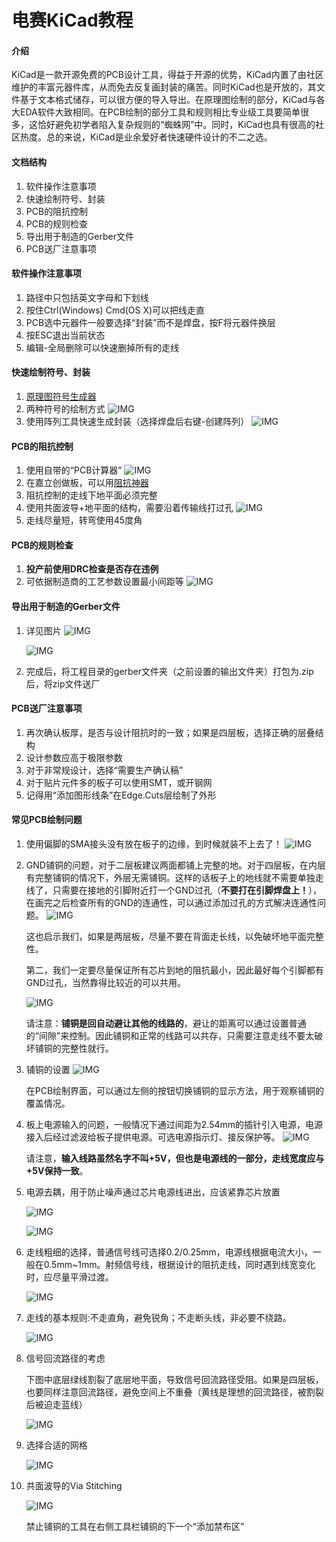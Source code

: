 # 电赛KiCad教程

#### 介绍

KiCad是一款开源免费的PCB设计工具，得益于开源的优势，KiCad内置了由社区维护的丰富元器件库，从而免去反复画封装的痛苦。同时KiCad也是开放的，其文件基于文本格式储存，可以很方便的导入导出。在原理图绘制的部分，KiCad与各大EDA软件大致相同。在PCB绘制的部分工具和规则相比专业级工具要简单很多，这恰好避免初学者陷入复杂规则的“蜘蛛网”中。同时，KiCad也具有很高的社区热度。总的来说，KiCad是业余爱好者快速硬件设计的不二之选。

#### 文档结构

1.  软件操作注意事项
2.  快速绘制符号、封装
3.  PCB的阻抗控制
4.  PCB的规则检查
5.  导出用于制造的Gerber文件
6.  PCB送厂注意事项

#### 软件操作注意事项

1.  路径中只包括英文字母和下划线
2.  按住Ctrl(Windows) Cmd(OS X)可以把线走直
3.  PCB选中元器件一般要选择“封装”而不是焊盘，按F将元器件换层
4.  按ESC退出当前状态
5.  编辑-全局删除可以快速删掉所有的走线

#### 快速绘制符号、封装

1.  [原理图符号生成器](http://kicad.rohrbacher.net/quicklib.php)
2.  两种符号的绘制方式
    ![IMG](./images/readme/two_symbol_styles.png)
3.  使用阵列工具快速生成封装（选择焊盘后右键-创建阵列）
    ![IMG](./images/readme/use_array_to_create_footprint.png)

#### PCB的阻抗控制

1.  使用自带的“PCB计算器”
    ![IMG](./images/readme/kicad_pcb_calculator_impedance.png)
2.  在嘉立创做板，可以用[阻抗神器](https://www.sz-jlc.com/weixin/calculation/impedance.html)
3.  阻抗控制的走线下地平面必须完整
4.  使用共面波导+地平面的结构，需要沿着传输线打过孔
    ![IMG](./images/readme/coplanar_waveguide_via_stitching.gif)
5.  走线尽量短，转弯使用45度角


#### PCB的规则检查

1.  **投产前使用DRC检查是否存在违例**
2.  可依据制造商的工艺参数设置最小间距等
    ![IMG](./images/readme/kicad_pcb_drc.png)

#### 导出用于制造的Gerber文件

1.  详见图片
    ![IMG](./images/readme/kicad_pcb_plot_gerber.png)

    ![IMG](./images/readme/kicad_pcb_gen_drill_file.png)
    
2.  完成后，将工程目录的gerber文件夹（之前设置的输出文件夹）打包为.zip后，将zip文件送厂

#### PCB送厂注意事项

1.  再次确认板厚，是否与设计阻抗时的一致；如果是四层板，选择正确的层叠结构
2.  设计参数应高于极限参数
3.  对于非常规设计，选择“需要生产确认稿”
4.  对于贴片元件多的板子可以使用SMT，或开钢网
5.  记得用“添加图形线条”在Edge.Cuts层绘制了外形

#### 常见PCB绘制问题

1.  使用偏脚的SMA接头没有放在板子的边缘，到时候就装不上去了！
    ![IMG](./images/readme/layout_sma_edge.png)

2.  GND铺铜的问题，对于二层板建议两面都铺上完整的地。对于四层板，在内层有完整铺铜的情况下，外层无需铺铜。这样的话板子上的地线就不需要单独走线了，只需要在接地的引脚附近打一个GND过孔（**不要打在引脚焊盘上！**），在画完之后检查所有的GND的连通性，可以通过添加过孔的方式解决连通性问题。
    ![IMG](./images/readme/kicad_pcb_gnd_pour_1.png)

    这也启示我们，如果是两层板，尽量不要在背面走长线，以免破坏地平面完整性。

    第二，我们一定要尽量保证所有芯片到地的阻抗最小，因此最好每个引脚都有GND过孔，当然靠得比较近的可以共用。

    ![IMG](./images/readme/kicad_pcb_gnd_pour_2.png)

    请注意：**铺铜是回自动避让其他的线路的**，避让的距离可以通过设置普通的“间隙”来控制。因此铺铜和正常的线路可以共存，只需要注意走线不要太破坏铺铜的完整性就行。

3.  铺铜的设置
    ![IMG](./images/readme/kicad_pcb_pour_config.png)
    
    在PCB绘制界面，可以通过左侧的按钮切换铺铜的显示方法，用于观察铺铜的覆盖情况。


4.  板上电源输入的问题，一般情况下通过间距为2.54mm的插针引入电源，电源接入后经过滤波给板子提供电源。可选电源指示灯、接反保护等。
    ![IMG](./images/readme/power_input_section.png)

    请注意，**输入线路虽然名字不叫+5V，但也是电源线的一部分，走线宽度应与+5V保持一致**。

5.  电源去耦，用于防止噪声通过芯片电源线进出，应该紧靠芯片放置

    ![IMG](./images/readme/kicad_sch_decouple_cap.png)

    ![IMG](./images/readme/kicad_pcb_decouple_cap.png)

6.  走线粗细的选择，普通信号线可选择0.2/0.25mm，电源线根据电流大小，一般在0.5mm~1mm。射频信号线，根据设计的阻抗走线，同时遇到线宽变化时，应尽量平滑过渡。

    ![IMG](./images/readme/kicad_pcb_powerline_example.png)

7.  走线的基本规则:不走直角，避免锐角；不走断头线，非必要不绕路。

    ![IMG](./images/readme/pcb_routing_rule_1.png)

8.  信号回流路径的考虑
    
    下图中底层绿线割裂了底层地平面，导致信号回流路径受阻。如果是四层板，也要同样注意回流路径，避免空间上不重叠（黄线是理想的回流路径，被割裂后被迫走蓝线）
    
    ![IMG](./images/readme/kicad_pcb_return_path.png)

9.  选择合适的网格

    ![IMG](./images/readme/kicad_pcb_grid.png)

10. 共面波导的Via Stitching

    ![IMG](./images/readme/kicad_pcb_via_stitching.png)

    禁止铺铜的工具在右侧工具栏铺铜的下一个“添加禁布区”